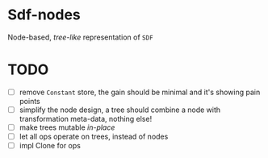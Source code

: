 # Sdf-nodes

Node-based, *tree-like* representation of `SDF`

# TODO

 - [ ] remove `Constant` store, the gain should be minimal and it's showing pain points
 - [ ] simplify the node design, a tree should combine a node with transformation meta-data, nothing else!
 - [ ] make trees mutable *in-place*
 - [ ] let all ops operate on trees, instead of nodes
 - [ ] impl Clone for ops